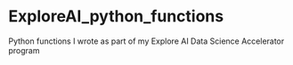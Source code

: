 # ExploreAI_python_functions
Python functions I wrote as part of my Explore AI Data Science Accelerator program
